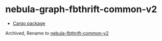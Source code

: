 # nebula-graph-fbthrift-common-v2

* [Cargo package](https://crates.io/crates/nebula-graph-fbthrift-common-v2)

Archived, Rename to [nebula-fbthrift-common-v2](https://crates.io/crates/nebula-fbthrift-common-v2)
